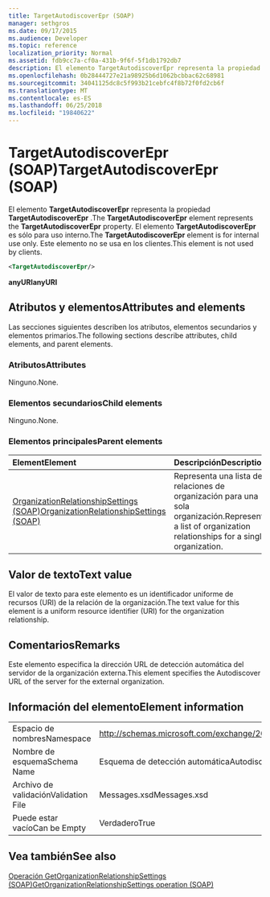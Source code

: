 ```yaml
---
title: TargetAutodiscoverEpr (SOAP)
manager: sethgros
ms.date: 09/17/2015
ms.audience: Developer
ms.topic: reference
localization_priority: Normal
ms.assetid: fdb9cc7a-cf0a-431b-9f6f-5f1db1792db7
description: El elemento TargetAutodiscoverEpr representa la propiedad TargetAutodiscoverEpr. El elemento TargetAutodiscoverEpr es sólo para uso interno. Este elemento no se usa en los clientes.
ms.openlocfilehash: 0b28444727e21a98925b6d1062bcbbac62c68981
ms.sourcegitcommit: 34041125dc8c5f993b21cebfc4f8b72f0fd2cb6f
ms.translationtype: MT
ms.contentlocale: es-ES
ms.lasthandoff: 06/25/2018
ms.locfileid: "19840622"
---
```

# <a name="targetautodiscoverepr-soap"></a><span data-ttu-id="6ed1c-105">TargetAutodiscoverEpr (SOAP)</span><span class="sxs-lookup"><span data-stu-id="6ed1c-105">TargetAutodiscoverEpr (SOAP)</span></span>

<span data-ttu-id="6ed1c-106">El elemento **TargetAutodiscoverEpr** representa la propiedad **TargetAutodiscoverEpr** .</span><span class="sxs-lookup"><span data-stu-id="6ed1c-106">The **TargetAutodiscoverEpr** element represents the **TargetAutodiscoverEpr** property.</span></span> <span data-ttu-id="6ed1c-107">El elemento **TargetAutodiscoverEpr** es sólo para uso interno.</span><span class="sxs-lookup"><span data-stu-id="6ed1c-107">The **TargetAutodiscoverEpr** element is for internal use only.</span></span> <span data-ttu-id="6ed1c-108">Este elemento no se usa en los clientes.</span><span class="sxs-lookup"><span data-stu-id="6ed1c-108">This element is not used by clients.</span></span> 
  
```XML
<TargetAutodiscoverEpr/>
```

 <span data-ttu-id="6ed1c-109">**anyURI**</span><span class="sxs-lookup"><span data-stu-id="6ed1c-109">**anyURI**</span></span>
## <a name="attributes-and-elements"></a><span data-ttu-id="6ed1c-110">Atributos y elementos</span><span class="sxs-lookup"><span data-stu-id="6ed1c-110">Attributes and elements</span></span>

<span data-ttu-id="6ed1c-111">Las secciones siguientes describen los atributos, elementos secundarios y elementos primarios.</span><span class="sxs-lookup"><span data-stu-id="6ed1c-111">The following sections describe attributes, child elements, and parent elements.</span></span>
  
### <a name="attributes"></a><span data-ttu-id="6ed1c-112">Atributos</span><span class="sxs-lookup"><span data-stu-id="6ed1c-112">Attributes</span></span>

<span data-ttu-id="6ed1c-113">Ninguno.</span><span class="sxs-lookup"><span data-stu-id="6ed1c-113">None.</span></span>
  
### <a name="child-elements"></a><span data-ttu-id="6ed1c-114">Elementos secundarios</span><span class="sxs-lookup"><span data-stu-id="6ed1c-114">Child elements</span></span>

<span data-ttu-id="6ed1c-115">Ninguno.</span><span class="sxs-lookup"><span data-stu-id="6ed1c-115">None.</span></span>
  
### <a name="parent-elements"></a><span data-ttu-id="6ed1c-116">Elementos principales</span><span class="sxs-lookup"><span data-stu-id="6ed1c-116">Parent elements</span></span>

|<span data-ttu-id="6ed1c-117">**Element**</span><span class="sxs-lookup"><span data-stu-id="6ed1c-117">**Element**</span></span>|<span data-ttu-id="6ed1c-118">**Descripción**</span><span class="sxs-lookup"><span data-stu-id="6ed1c-118">**Description**</span></span>|
|:-----|:-----|
|[<span data-ttu-id="6ed1c-119">OrganizationRelationshipSettings (SOAP)</span><span class="sxs-lookup"><span data-stu-id="6ed1c-119">OrganizationRelationshipSettings (SOAP)</span></span>](organizationrelationshipsettings-soap.md) <br/> |<span data-ttu-id="6ed1c-120">Representa una lista de relaciones de organización para una sola organización.</span><span class="sxs-lookup"><span data-stu-id="6ed1c-120">Represents a list of organization relationships for a single organization.</span></span>  <br/> |
   
## <a name="text-value"></a><span data-ttu-id="6ed1c-121">Valor de texto</span><span class="sxs-lookup"><span data-stu-id="6ed1c-121">Text value</span></span>

<span data-ttu-id="6ed1c-122">El valor de texto para este elemento es un identificador uniforme de recursos (URI) de la relación de la organización.</span><span class="sxs-lookup"><span data-stu-id="6ed1c-122">The text value for this element is a uniform resource identifier (URI) for the organization relationship.</span></span>
  
## <a name="remarks"></a><span data-ttu-id="6ed1c-123">Comentarios</span><span class="sxs-lookup"><span data-stu-id="6ed1c-123">Remarks</span></span>

<span data-ttu-id="6ed1c-124">Este elemento especifica la dirección URL de detección automática del servidor de la organización externa.</span><span class="sxs-lookup"><span data-stu-id="6ed1c-124">This element specifies the Autodiscover URL of the server for the external organization.</span></span> 
  
## <a name="element-information"></a><span data-ttu-id="6ed1c-125">Información del elemento</span><span class="sxs-lookup"><span data-stu-id="6ed1c-125">Element information</span></span>

|||
|:-----|:-----|
|<span data-ttu-id="6ed1c-126">Espacio de nombres</span><span class="sxs-lookup"><span data-stu-id="6ed1c-126">Namespace</span></span>  <br/> |http://schemas.microsoft.com/exchange/2010/Autodiscover  <br/> |
|<span data-ttu-id="6ed1c-127">Nombre de esquema</span><span class="sxs-lookup"><span data-stu-id="6ed1c-127">Schema Name</span></span>  <br/> |<span data-ttu-id="6ed1c-128">Esquema de detección automática</span><span class="sxs-lookup"><span data-stu-id="6ed1c-128">Autodiscover schema</span></span>  <br/> |
|<span data-ttu-id="6ed1c-129">Archivo de validación</span><span class="sxs-lookup"><span data-stu-id="6ed1c-129">Validation File</span></span>  <br/> |<span data-ttu-id="6ed1c-130">Messages.xsd</span><span class="sxs-lookup"><span data-stu-id="6ed1c-130">Messages.xsd</span></span>  <br/> |
|<span data-ttu-id="6ed1c-131">Puede estar vacío</span><span class="sxs-lookup"><span data-stu-id="6ed1c-131">Can be Empty</span></span>  <br/> |<span data-ttu-id="6ed1c-132">Verdadero</span><span class="sxs-lookup"><span data-stu-id="6ed1c-132">True</span></span>  <br/> |
   
## <a name="see-also"></a><span data-ttu-id="6ed1c-133">Vea también</span><span class="sxs-lookup"><span data-stu-id="6ed1c-133">See also</span></span>



[<span data-ttu-id="6ed1c-134">Operación GetOrganizationRelationshipSettings (SOAP)</span><span class="sxs-lookup"><span data-stu-id="6ed1c-134">GetOrganizationRelationshipSettings operation (SOAP)</span></span>](getorganizationrelationshipsettings-operation-soap.md)

